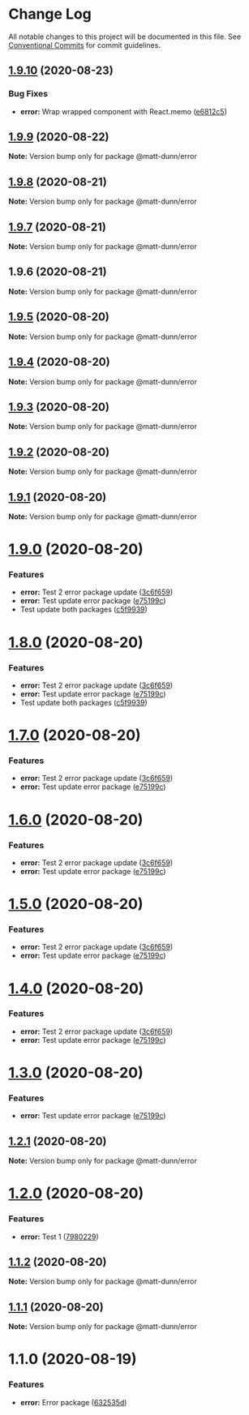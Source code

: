 # Change Log

All notable changes to this project will be documented in this file.
See [Conventional Commits](https://conventionalcommits.org) for commit guidelines.

## [1.9.10](https://github.com/matt-dunn/packages/compare/@matt-dunn/error@1.9.8...@matt-dunn/error@1.9.10) (2020-08-23)


### Bug Fixes

* **error:** Wrap wrapped component with React.memo ([e6812c5](https://github.com/matt-dunn/packages/commit/e6812c5c5354c4aa918e67544076360b454b0b59))





## [1.9.9](https://github.com/matt-dunn/packages/compare/@matt-dunn/error@1.9.8...@matt-dunn/error@1.9.9) (2020-08-22)

**Note:** Version bump only for package @matt-dunn/error





## [1.9.8](https://github.com/matt-dunn/packages/compare/@matt-dunn/error@1.9.7...@matt-dunn/error@1.9.8) (2020-08-21)

**Note:** Version bump only for package @matt-dunn/error





## [1.9.7](https://github.com/matt-dunn/packages/compare/@matt-dunn/error@1.9.6...@matt-dunn/error@1.9.7) (2020-08-21)

**Note:** Version bump only for package @matt-dunn/error





## 1.9.6 (2020-08-21)

**Note:** Version bump only for package @matt-dunn/error





## [1.9.5](https://github.com/matt-dunn/packages/compare/@matt-dunn/error@1.9.4...@matt-dunn/error@1.9.5) (2020-08-20)

**Note:** Version bump only for package @matt-dunn/error





## [1.9.4](https://github.com/matt-dunn/packages/compare/@matt-dunn/error@1.9.3...@matt-dunn/error@1.9.4) (2020-08-20)

**Note:** Version bump only for package @matt-dunn/error





## [1.9.3](https://github.com/matt-dunn/packages/compare/@matt-dunn/error@1.9.2...@matt-dunn/error@1.9.3) (2020-08-20)

**Note:** Version bump only for package @matt-dunn/error





## [1.9.2](https://github.com/matt-dunn/packages/compare/@matt-dunn/error@1.9.1...@matt-dunn/error@1.9.2) (2020-08-20)

**Note:** Version bump only for package @matt-dunn/error





## [1.9.1](https://github.com/matt-dunn/packages/compare/@matt-dunn/error@1.9.0...@matt-dunn/error@1.9.1) (2020-08-20)

**Note:** Version bump only for package @matt-dunn/error





# [1.9.0](https://github.com/matt-dunn/packages/compare/@matt-dunn/error@1.8.0...@matt-dunn/error@1.9.0) (2020-08-20)


### Features

* **error:** Test 2 error package update ([3c6f659](https://github.com/matt-dunn/packages/commit/3c6f6594bb3a5c1690e3ac40c7eadb8b70261e9f))
* **error:** Test update error package ([e75199c](https://github.com/matt-dunn/packages/commit/e75199ce48ba35408660e9c1fa3eac2574d96034))
* Test update both packages ([c5f9939](https://github.com/matt-dunn/packages/commit/c5f9939cc1683af4625825f23ecfb49e7ee8491e))





# [1.8.0](https://github.com/matt-dunn/packages/compare/@matt-dunn/error@1.2.0...@matt-dunn/error@1.8.0) (2020-08-20)


### Features

* **error:** Test 2 error package update ([3c6f659](https://github.com/matt-dunn/packages/commit/3c6f6594bb3a5c1690e3ac40c7eadb8b70261e9f))
* **error:** Test update error package ([e75199c](https://github.com/matt-dunn/packages/commit/e75199ce48ba35408660e9c1fa3eac2574d96034))
* Test update both packages ([c5f9939](https://github.com/matt-dunn/packages/commit/c5f9939cc1683af4625825f23ecfb49e7ee8491e))





# [1.7.0](https://github.com/matt-dunn/packages/compare/@matt-dunn/error@1.6.0...@matt-dunn/error@1.7.0) (2020-08-20)


### Features

* **error:** Test 2 error package update ([3c6f659](https://github.com/matt-dunn/packages/commit/3c6f6594bb3a5c1690e3ac40c7eadb8b70261e9f))
* **error:** Test update error package ([e75199c](https://github.com/matt-dunn/packages/commit/e75199ce48ba35408660e9c1fa3eac2574d96034))





# [1.6.0](https://github.com/matt-dunn/packages/compare/@matt-dunn/error@1.5.0...@matt-dunn/error@1.6.0) (2020-08-20)


### Features

* **error:** Test 2 error package update ([3c6f659](https://github.com/matt-dunn/packages/commit/3c6f6594bb3a5c1690e3ac40c7eadb8b70261e9f))
* **error:** Test update error package ([e75199c](https://github.com/matt-dunn/packages/commit/e75199ce48ba35408660e9c1fa3eac2574d96034))





# [1.5.0](https://github.com/matt-dunn/packages/compare/@matt-dunn/error@1.4.0...@matt-dunn/error@1.5.0) (2020-08-20)


### Features

* **error:** Test 2 error package update ([3c6f659](https://github.com/matt-dunn/packages/commit/3c6f6594bb3a5c1690e3ac40c7eadb8b70261e9f))
* **error:** Test update error package ([e75199c](https://github.com/matt-dunn/packages/commit/e75199ce48ba35408660e9c1fa3eac2574d96034))





# [1.4.0](https://github.com/matt-dunn/packages/compare/@matt-dunn/error@1.3.0...@matt-dunn/error@1.4.0) (2020-08-20)


### Features

* **error:** Test 2 error package update ([3c6f659](https://github.com/matt-dunn/packages/commit/3c6f6594bb3a5c1690e3ac40c7eadb8b70261e9f))
* **error:** Test update error package ([e75199c](https://github.com/matt-dunn/packages/commit/e75199ce48ba35408660e9c1fa3eac2574d96034))





# [1.3.0](https://github.com/matt-dunn/packages/compare/@matt-dunn/error@1.2.1...@matt-dunn/error@1.3.0) (2020-08-20)


### Features

* **error:** Test update error package ([e75199c](https://github.com/matt-dunn/packages/commit/e75199ce48ba35408660e9c1fa3eac2574d96034))





## [1.2.1](https://github.com/matt-dunn/packages/compare/@matt-dunn/error@1.2.0...@matt-dunn/error@1.2.1) (2020-08-20)

**Note:** Version bump only for package @matt-dunn/error





# [1.2.0](https://github.com/matt-dunn/packages/compare/@matt-dunn/error@1.1.2...@matt-dunn/error@1.2.0) (2020-08-20)


### Features

* **error:** Test 1 ([7980229](https://github.com/matt-dunn/packages/commit/7980229907d2ea1be5a38930d12821e6608aba77))





## [1.1.2](https://github.com/matt-dunn/packages/compare/@matt-dunn/error@1.1.1...@matt-dunn/error@1.1.2) (2020-08-20)

**Note:** Version bump only for package @matt-dunn/error





## [1.1.1](https://github.com/matt-dunn/packages/compare/@matt-dunn/error@1.1.0...@matt-dunn/error@1.1.1) (2020-08-20)

**Note:** Version bump only for package @matt-dunn/error





# 1.1.0 (2020-08-19)


### Features

* **error:** Error package ([632535d](https://github.com/matt-dunn/packages/commit/632535d5ca2b368a638aed627b6db45c20da3f18))
